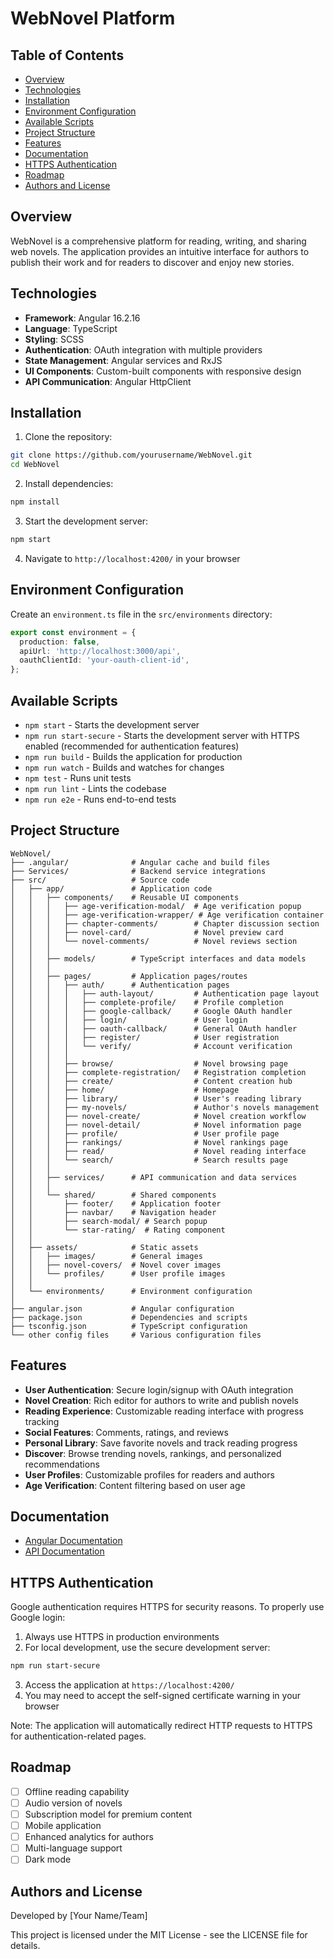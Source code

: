 # WebNovel Platform

## Table of Contents
- [Overview](#overview)
- [Technologies](#technologies)
- [Installation](#installation)
- [Environment Configuration](#environment-configuration)
- [Available Scripts](#available-scripts)
- [Project Structure](#project-structure)
- [Features](#features)
- [Documentation](#documentation)
- [HTTPS Authentication](#https-authentication)
- [Roadmap](#roadmap)
- [Authors and License](#authors-and-license)

## Overview
WebNovel is a comprehensive platform for reading, writing, and sharing web novels. The application provides an intuitive interface for authors to publish their work and for readers to discover and enjoy new stories.

## Technologies
- **Framework**: Angular 16.2.16
- **Language**: TypeScript
- **Styling**: SCSS
- **Authentication**: OAuth integration with multiple providers
- **State Management**: Angular services and RxJS
- **UI Components**: Custom-built components with responsive design
- **API Communication**: Angular HttpClient

## Installation
1. Clone the repository:
```bash
git clone https://github.com/yourusername/WebNovel.git
cd WebNovel
```

2. Install dependencies:
```bash
npm install
```

3. Start the development server:
```bash
npm start
```

4. Navigate to `http://localhost:4200/` in your browser

## Environment Configuration
Create an `environment.ts` file in the `src/environments` directory:

```typescript
export const environment = {
  production: false,
  apiUrl: 'http://localhost:3000/api',
  oauthClientId: 'your-oauth-client-id',
};
```

## Available Scripts
- `npm start` - Starts the development server
- `npm run start-secure` - Starts the development server with HTTPS enabled (recommended for authentication features)
- `npm run build` - Builds the application for production
- `npm run watch` - Builds and watches for changes
- `npm test` - Runs unit tests
- `npm run lint` - Lints the codebase
- `npm run e2e` - Runs end-to-end tests

## Project Structure
```
WebNovel/
├── .angular/              # Angular cache and build files
├── Services/              # Backend service integrations
├── src/                   # Source code
│   ├── app/               # Application code
│   │   ├── components/    # Reusable UI components
│   │   │   ├── age-verification-modal/  # Age verification popup
│   │   │   ├── age-verification-wrapper/ # Age verification container
│   │   │   ├── chapter-comments/        # Chapter discussion section
│   │   │   ├── novel-card/              # Novel preview card
│   │   │   └── novel-comments/          # Novel reviews section
│   │   │
│   │   ├── models/        # TypeScript interfaces and data models
│   │   │
│   │   ├── pages/         # Application pages/routes
│   │   │   ├── auth/      # Authentication pages
│   │   │   │   ├── auth-layout/         # Authentication page layout
│   │   │   │   ├── complete-profile/    # Profile completion
│   │   │   │   ├── google-callback/     # Google OAuth handler
│   │   │   │   ├── login/               # User login
│   │   │   │   ├── oauth-callback/      # General OAuth handler
│   │   │   │   ├── register/            # User registration
│   │   │   │   └── verify/              # Account verification
│   │   │   │
│   │   │   ├── browse/                  # Novel browsing page
│   │   │   ├── complete-registration/   # Registration completion
│   │   │   ├── create/                  # Content creation hub
│   │   │   ├── home/                    # Homepage
│   │   │   ├── library/                 # User's reading library
│   │   │   ├── my-novels/               # Author's novels management
│   │   │   ├── novel-create/            # Novel creation workflow
│   │   │   ├── novel-detail/            # Novel information page
│   │   │   ├── profile/                 # User profile page
│   │   │   ├── rankings/                # Novel rankings page
│   │   │   ├── read/                    # Novel reading interface
│   │   │   └── search/                  # Search results page
│   │   │
│   │   ├── services/      # API communication and data services
│   │   │
│   │   └── shared/        # Shared components
│   │       ├── footer/    # Application footer
│   │       ├── navbar/    # Navigation header
│   │       ├── search-modal/ # Search popup
│   │       └── star-rating/  # Rating component
│   │
│   ├── assets/            # Static assets
│   │   ├── images/        # General images
│   │   ├── novel-covers/  # Novel cover images
│   │   └── profiles/      # User profile images
│   │
│   └── environments/      # Environment configuration
│
├── angular.json           # Angular configuration
├── package.json           # Dependencies and scripts
├── tsconfig.json          # TypeScript configuration
└── other config files     # Various configuration files
```

## Features
- **User Authentication**: Secure login/signup with OAuth integration
- **Novel Creation**: Rich editor for authors to write and publish novels
- **Reading Experience**: Customizable reading interface with progress tracking
- **Social Features**: Comments, ratings, and reviews
- **Personal Library**: Save favorite novels and track reading progress
- **Discover**: Browse trending novels, rankings, and personalized recommendations
- **User Profiles**: Customizable profiles for readers and authors
- **Age Verification**: Content filtering based on user age

## Documentation
- [Angular Documentation](https://angular.io/docs)
- [API Documentation](#) 

## HTTPS Authentication
Google authentication requires HTTPS for security reasons. To properly use Google login:

1. Always use HTTPS in production environments
2. For local development, use the secure development server:
```bash
npm run start-secure
```
3. Access the application at `https://localhost:4200/`
4. You may need to accept the self-signed certificate warning in your browser

Note: The application will automatically redirect HTTP requests to HTTPS for authentication-related pages.

## Roadmap
- [ ] Offline reading capability
- [ ] Audio version of novels
- [ ] Subscription model for premium content
- [ ] Mobile application
- [ ] Enhanced analytics for authors
- [ ] Multi-language support
- [ ] Dark mode

## Authors and License
Developed by [Your Name/Team]

This project is licensed under the MIT License - see the LICENSE file for details.
